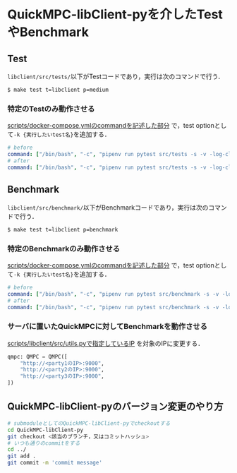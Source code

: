 # QuickMPC-libClient-pyを介したTestやBenchmark
## Test
`libclient/src/tests/`以下がTestコードであり，実行は次のコマンドで行う．
```console
$ make test t=libclient p=medium
```
### 特定のTestのみ動作させる
[scripts/docker-compose.ymlのcommandを記述した部分](../docker-compose.yml#L892)
で，test optionとして`-k {実行したいtest名}`を追加する．
```yaml
# before
command: ["/bin/bash", "-c", "pipenv run pytest src/tests -s -v -log-cli-level=DEBUG"]
# after
command: ["/bin/bash", "-c", "pipenv run pytest src/tests -s -v -log-cli-level=DEBUG -k correl"]
```

## Benchmark
`libclient/src/benchmark/`以下がBenchmarkコードであり，実行は次のコマンドで行う．
```console
$ make test t=libclient p=benchmark
```
### 特定のBenchmarkのみ動作させる
[scripts/docker-compose.ymlのcommandを記述した部分](../docker-compose.yml#L923)
で，test optionとして`-k {実行したいtest名}`を追加する．
```yaml
# before
command: ["/bin/bash", "-c", "pipenv run pytest src/benchmark -s -v -log-cli-level=DEBUG"]
# after
command: ["/bin/bash", "-c", "pipenv run pytest src/benchmark -s -v -log-cli-level=DEBUG -k correl"]
```
### サーバに置いたQuickMPCに対してBenchmarkを動作させる
[scripts/libclient/src/utils.pyで指定しているIP](./src/utils.py#L6-L10)
を対象のIPに変更する．
```Python
qmpc: QMPC = QMPC([
    "http://<party1のIP>:9000",
    "http://<party2のIP>:9000",
    "http://<party3のIP>:9000",
])
```

## QuickMPC-libClient-pyのバージョン変更のやり方
```sh
# submoduleとしてのQuickMPC-libClient-pyでcheckoutする
cd QuickMPC-libClient-py
git checkout <該当のブランチ，又はコミットハッシュ>
# いつも通りのcommitをする
cd ../
git add .
git commit -m 'commit message'
```
